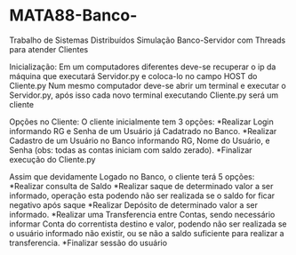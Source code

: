 # MATA88-Banco-
Trabalho de Sistemas Distribuídos Simulação Banco-Servidor com Threads para atender Clientes

Inicialização:
  Em um computadores diferentes deve-se recuperar o ip da máquina que executará Servidor.py e coloca-lo no campo HOST do Cliente.py
  Num mesmo computador deve-se abrir um terminal e executar o Servidor.py, após isso cada novo terminal executando Cliente.py será um cliente
  
Opções no Cliente:
  O cliente inicialmente tem 3 opções:
    *Realizar Login informando RG e Senha de um Usuário já Cadatrado no Banco.
    *Realizar Cadastro de um Usuário no Banco informando RG, Nome do Usuário, e Senha (obs: todas as contas iniciam com saldo zerado).
    *Finalizar execução do Cliente.py
    
  Assim que devidamente Logado no Banco, o cliente terá 5 opções:
    *Realizar consulta de Saldo
    *Realizar saque de determinado valor a ser informado, operação esta podendo não ser realizada se o saldo for ficar negativo após saque
    *Realizar Depósito de determinado valor a ser informado.
    *Realizar uma Transferencia entre Contas, sendo necessário informar Conta do correntista destino e valor, podendo não ser realizada se o usuário informado não existir, ou se não a saldo suficiente para realizar a transferencia.
    *Finalizar sessão do usuário
  
   
